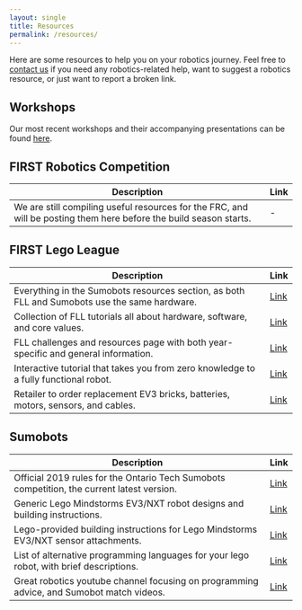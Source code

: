 ```yaml
---
layout: single
title: Resources
permalink: /resources/
---
```


Here are some resources to help you on your robotics journey. Feel free to [contact us](https://roboticsmgci.github.io/contact/) if you need any robotics-related help, want to suggest a robotics resource, or just want to report a broken link.

## Workshops

Our most recent workshops and their accompanying presentations can be found [here](https://docs.google.com/spreadsheets/d/1Tpr3lpUMrtuQ8yURY3n5JeD2UYIrc-Uiu4cAJOTxVl8/edit).

## FIRST Robotics Competition

| Description                                                                                                        | Link |
| ------------------------------------------------------------------------------------------------------------------ | ---- |
| We are still compiling useful resources for the FRC, and will be posting them here before the build season starts. | -    |

## FIRST Lego League

| Description                                                                                   | Link                                                                                                                   |
| --------------------------------------------------------------------------------------------- | ---------------------------------------------------------------------------------------------------------------------- |
| Everything in the Sumobots resources section, as both FLL and Sumobots use the same hardware. | [Link](https://roboticsmgci.github.io/resources/)                                                                      |
| Collection of FLL tutorials all about hardware, software, and core values.                    | [Link](https://flltutorials.com/en/)                                                                                   |
| FLL challenges and resources page with both year-specific and general information.            | [Link](https://www.firstinspires.org/resource-library/fll/challenge/challenge-and-resources)                           |
| Interactive tutorial that takes you from zero knowledge to a fully functional robot.          | [Link](https://www.sos.wa.gov/_assets/library/libraries/projects/youthservices/legomindstormsev3programmingbasics.pdf) |
| Retailer to order replacement EV3 bricks, batteries, motors, sensors, and cables.             | [Link](https://www.bricklink.com/catalogList.asp?catType=S&catString=59.800)                                           |

## Sumobots

| Description                                                                                | Link                                                                                                                                                    |
| ------------------------------------------------------------------------------------------ | ------------------------------------------------------------------------------------------------------------------------------------------------------- |
| Official 2019 rules for the Ontario Tech Sumobots competition, the current latest version. | [Link](https://shared.ontariotechu.ca/shared/faculty/feas/engineering-outreach/robotics-competition/2019-ontario-tech-u-robotics-competition-rules.pdf) |
| Generic Lego Mindstorms EV3/NXT robot designs and building instructions.                   | [Link](https://ev3lessons.com/en/RobotDesigns.html)                                                                                                     |
| Lego-provided building instructions for Lego Mindstorms EV3/NXT sensor attachments.        | [Link](https://education.lego.com/en-us/product-resources/mindstorms-ev3/downloads/building-instructions)                                               |
| List of alternative programming languages for your lego robot, with brief descriptions.    | [Link](http://www.legoengineering.com/alternative-programming-languages/)                                                                               |
| Great robotics youtube channel focusing on programming advice, and Sumobot match videos.   | [Link](https://www.youtube.com/channel/UCvuw_UluXNRPKhqK5GU8SrQ)                                                                                        |
